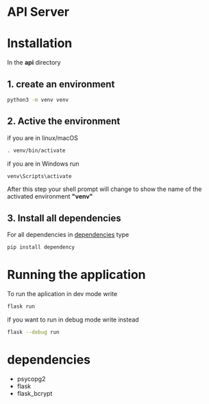 # API Server

# Installation

In the **api** directory

## 1. create an environment

```bash
python3 -m venv venv
```

## 2. Active the environment

if you are in linux/macOS

```bash
. venv/bin/activate
```

if you are in Windows run

```bash
venv\Scripts\activate
```

After this step your shell prompt will change to show the name of the activated environment **"venv"**

## 3. Install all dependencies

For all dependencies in [dependencies](#dependencies) type

```bash
pip install dependency
```

# Running the application

To run the aplication in dev mode write

```bash
flask run
```

if you want to run in debug mode write instead

```bash
flask --debug run
```

# dependencies

-   psycopg2
-   flask
-   flask_bcrypt
